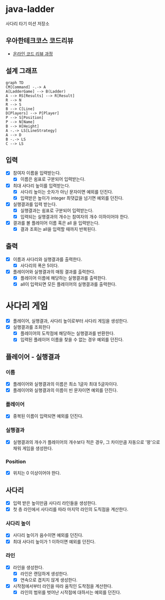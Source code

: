 # java-ladder

사다리 타기 미션 저장소

## 우아한테크코스 코드리뷰

- [온라인 코드 리뷰 과정](https://github.com/woowacourse/woowacourse-docs/blob/master/maincourse/README.md)

## 설계 그래프
```mermaid
graph TD
CM[Command] -.-> A
A[LadderGame] --> B(Ladder)
A --> RS[Results] --> R[Result]
R --> N
R --> S
B --> C[Line]
D[Players] --> P[Player]
P --> S[Position]
P --> N[Name]
B --> H[Height]
A -.-> LS[LineStrategy]
A --> D
B -.-> LS
C --> LS
```

## 입력
- [x] 참여자 이름을 입력받는다.
  - [x] 이름은 쉼표로 구분되어 입력받는다.

- [x] 최대 사다리 높이를 입력받는다.
  - [x] 사다리 높이는 숫자가 아닌 문자이면 예외를 던진다.
  - [x] 입력받은 높이가 integer 최댓값을 넘기면 예외를 던진다.

- [x] 실행결과를 입력 받는다.
  - [x] 실행결과는 쉼표로 구분되어 입력받는다.
  - [x] 입력되는 실행결과의 개수는 참여자의 개수 이하이어야 한다.
  
- [x] 결과를 볼 플레이어 이름 혹은 all 을 입력받는다.
  - [x] 결과 조회는 all을 입력할 때까지 반복된다. 

## 출력
- [x] 이름과 사다리와 실행결과를 출력한다.
  - [x] 사다리의 폭은 5이다.
- [x] 플레이어와 실행결과의 매핑 결과를 출력한다.
  - [x] 플레이어 이름에 해당하는 실행결과를 출력한다.
  - [x] all이 입력되면 모든 플레이어의 실행결과를 출력한다.
   
# 사다리 게임
- [x] 플레이어, 실행결과, 사다리 높이로부터 사다리 게임을 생성한다.
- [x] 실행결과를 조회한다
  - [x] 플레이어의 도착점에 해당하는 실행결과를 반환한다.
  - [x] 입력된 플레이어 이름을 찾을 수 없는 경우 예외를 던진다.
  
## 플레이어 - 실행결과
### 이름
- [x] 플레이어와 실행결과의 이름은 최소 1글자 최대 5글자이다.
- [x] 플레이어와 실행결과의 이름이 빈 문자이면 예외를 던진다.
### 플레이어
- [x] 중복된 이름이 입력되면 예외를 던진다.
### 실행결과
- [x] 실행결과의 개수가 플레이어의 개수보다 적은 경우, 그 차이만큼 자동으로 '꽝'으로 채워 게임을 생성한다.
### Position
- [x] 위치는 0 이상이어야 한다.


## 사다리
- [x] 입력 받은 높이만큼 사다리 라인들을 생성한다.
- [x] 첫 층 라인에서 사다리를 따라 마지막 라인의 도칙점을 계산한다.
### 사다리 높이 
- [x] 사다리 높이가 음수이면 예외를 던진다.
- [x] 최대 사다리 높이가 1 이하이면 예외를 던진다.
### 라인
- [x] 라인을 생성한다.
  - [x] 라인은 랜덤하게 생성한다.
  - [x] 연속으로 겹치지 않게 생성한다.
- [x] 시작점에서부터 라인을 따라 움직인 도착점을 계산한다.
  - [x] 라인의 범위를 벗어난 시작점에 대하서는 예외를 던진다. 

